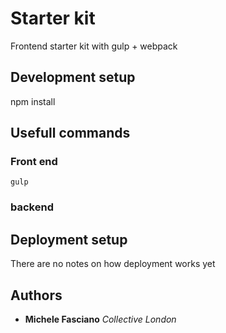 Starter kit
========

Frontend starter kit with gulp + webpack

## Development setup

npm install

## Usefull commands
### Front end
```
gulp
```

### backend


## Deployment setup
There are no notes on how deployment works yet

## Authors

* **Michele Fasciano** *Collective London*
